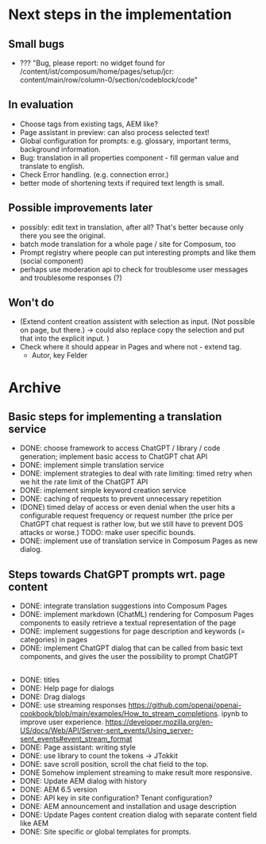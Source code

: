 # Next steps in the implementation

## Small bugs

- ??? "Bug, please report: no widget found for /content/ist/composum/home/pages/setup/jcr:
  content/main/row/column-0/section/codeblock/code"

## In evaluation

- Choose tags from existing tags, AEM like?
- Page assistant in preview: can also process selected text!
- Global configuration for prompts: e.g. glossary, important terms, background information.
- Bug: translation in all properties component - fill german value and translate to english.
- Check Error handling. (e.g. connection error.)
- better mode of shortening texts if required text length is small.

## Possible improvements later

- possibly: edit text in translation, after all? That's better because only there you see the original.
- batch mode translation for a whole page / site for Composum, too
- Prompt registry where people can put interesting prompts and like them (social component)
- perhaps use moderation api to check for troublesome user messages and troublesome responses (?)

## Won't do

- (Extend content creation assistent with selection as input. (Not possible on page, but there.) -> could also
  replace copy the selection and put that into the explicit input. )
- Check where it should appear in Pages and where not - extend tag.
  - Autor, key Felder

# Archive

## Basic steps for implementing a translation service

- DONE: choose framework to access ChatGPT / library / code generation; implement basic access to ChatGPT chat API
- DONE: implement simple translation service
- DONE: implement strategies to deal with rate limiting: timed retry when we hit the rate limit of the ChatGPT API
- DONE: implement simple keyword creation service
- DONE: caching of requests to prevent unnecessary repetition
- (DONE) timed delay of access or even denial when the user hits a configurable request frequency or request number (the
  price per ChatGPT chat request is rather low, but we still have to prevent DOS attacks or worse.) TODO: make user
  specific bounds.
- DONE: implement use of translation service in Composum Pages as new dialog.

## Steps towards ChatGPT prompts wrt. page content

- DONE: integrate translation suggestions into Composum Pages
- DONE: implement markdown (ChatML) rendering for Composum Pages components to easily retrieve a textual
  representation of the page
- DONE: implement suggestions for page description and keywords (= categories) in pages
- DONE: implement ChatGPT dialog that can be called from basic text components, and gives the user the possibility to
  prompt ChatGPT

##

- DONE: titles
- DONE: Help page for dialogs
- DONE: Drag dialogs
- DONE: use streaming responses https://github.com/openai/openai-cookbook/blob/main/examples/How_to_stream_completions.
  ipynb to improve user experience.
  https://developer.mozilla.org/en-US/docs/Web/API/Server-sent_events/Using_server-sent_events#event_stream_format
- DONE: Page assistant: writing style
- DONE: use library to count the tokens -> JTokkit
- DONE: save scroll position, scroll the chat field to the top.
- DONE Somehow implement streaming to make result more responsive.
- DONE: Update AEM dialog with history
- DONE: AEM 6.5 version
- DONE: API key in site configuration? Tenant configuration?
- DONE: AEM announcement and installation and usage description
- DONE: Update Pages content creation dialog with separate content field like AEM
- DONE: Site specific or global templates for prompts.
